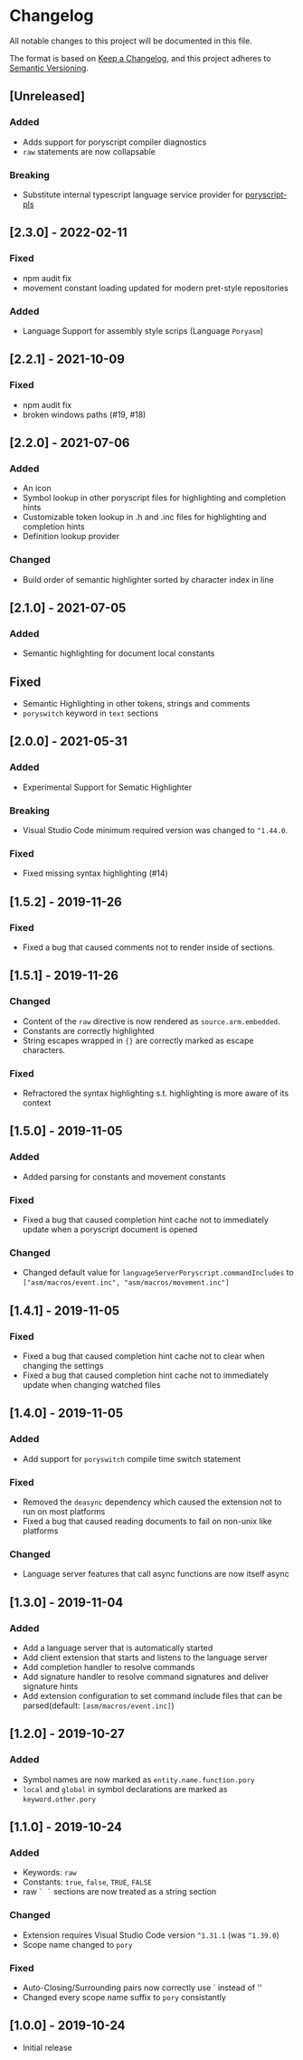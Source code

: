 # Changelog

All notable changes to this project will be documented in this file.

The format is based on [Keep a Changelog](https://keepachangelog.com/en/1.0.0/),
and this project adheres to [Semantic Versioning](https://semver.org/spec/v2.0.0.html).

## [Unreleased]

### Added

 * Adds support for poryscript compiler diagnostics
 * `raw` statements are now collapsable

### Breaking

 * Substitute internal typescript language service provider for [poryscript-pls](https://github.com/huderlem/poryscript-pls)


## [2.3.0] - 2022-02-11

### Fixed

 * npm audit fix
 * movement constant loading updated for modern pret-style repositories

### Added

 * Language Support for assembly style scrips (Language `Poryasm`)

## [2.2.1] - 2021-10-09

### Fixed

* npm audit fix
* broken windows paths (#19, #18)

## [2.2.0] - 2021-07-06

### Added

* An icon
* Symbol lookup in other poryscript files for highlighting and completion hints
* Customizable token lookup in .h and .inc files for highlighting and completion hints
* Definition lookup provider

### Changed

* Build order of semantic highlighter sorted by character index in line

## [2.1.0] - 2021-07-05

### Added

* Semantic highlighting for document local constants

## Fixed

* Semantic Highlighting in other tokens, strings and comments
* `poryswitch` keyword in `text` sections

## [2.0.0] - 2021-05-31

### Added

* Experimental Support for Sematic Highlighter

### Breaking

* Visual Studio Code minimum required version was changed to `^1.44.0`.

### Fixed

* Fixed missing syntax highlighting (#14)

## [1.5.2] - 2019-11-26

### Fixed

* Fixed a bug that caused comments not to render inside of sections.

## [1.5.1] - 2019-11-26

### Changed

* Content of the `raw` directive is now rendered as `source.arm.embedded`.
* Constants are correctly highlighted
* String escapes wrapped in `{}` are correctly marked as escape characters.

### Fixed

* Refractored the syntax highlighting s.t. highlighting is more aware of its context

## [1.5.0] - 2019-11-05

### Added

* Added parsing for constants and movement constants

### Fixed

* Fixed a bug that caused completion hint cache not to immediately update when a poryscript document is opened

### Changed

* Changed default value for `languageServerPoryscript.commandIncludes` to `["asm/macros/event.inc", "asm/macros/movement.inc"]`

## [1.4.1] - 2019-11-05

### Fixed

* Fixed a bug that caused completion hint cache not to clear when changing the settings
* Fixed a bug that caused completion hint cache not to immediately update when changing watched files

## [1.4.0] - 2019-11-05

### Added

* Add support for `poryswitch` compile time switch statement

### Fixed

* Removed the `deasync` dependency which caused the extension not to run on most platforms
* Fixed a bug that caused reading documents to fail on non-unix like platforms
 
### Changed

* Language server features that call async functions are now itself async

## [1.3.0] - 2019-11-04

### Added

* Add a language server that is automatically started
* Add client extension that starts and listens to the language server
* Add completion handler to resolve commands
* Add signature handler to resolve command signatures and deliver signature hints
* Add extension configuration to set command include files that can be parsed(default: `[asm/macros/event.inc]`)

## [1.2.0] - 2019-10-27

### Added

* Symbol names are now marked as `entity.name.function.pory`
* `local` and `global` in symbol declarations are marked as `keyword.other.pory`

## [1.1.0] - 2019-10-24

### Added

* Keywords: `raw`
* Constants: `true`, `false`, `TRUE`, `FALSE`
* raw `` ` ` `` sections are now treated as a string section

### Changed

* Extension requires Visual Studio Code version `^1.31.1` (was `^1.39.0`)
* Scope name changed to `pory`

### Fixed

* Auto-Closing/Surrounding pairs now correctly use \` instead of ''
* Changed every scope name suffix to `pory` consistantly

## [1.0.0] - 2019-10-24

* Initial release
